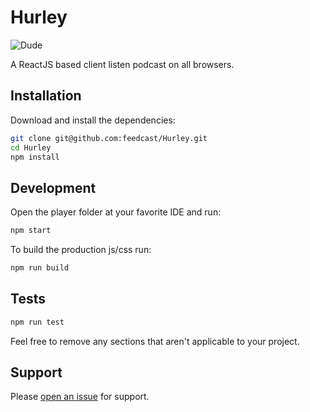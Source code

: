 # Hurley

![Dude](http://i.imgur.com/mmDOAgm.jpg)

A ReactJS based client listen podcast on all browsers.

## Installation

Download and install the dependencies:

```sh
git clone git@github.com:feedcast/Hurley.git
cd Hurley
npm install
```

## Development

Open the player folder at your favorite IDE and run:

```sh
npm start
```

To build the production js/css run:

```sh
npm run build
```

## Tests

```sh
npm run test
```

Feel free to remove any sections that aren't applicable to your project.

## Support

Please [open an issue](https://github.com/feedcast/Hurley/issues/new) for support.
